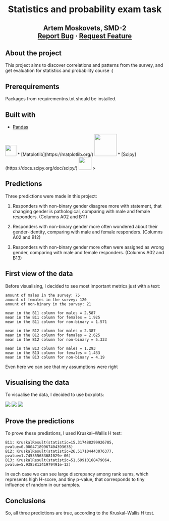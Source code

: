 
<p align="center">
  <h1 align="center">Statistics and probability exam task</h1>

  <h2 align="center">
 Artem Moskovets, SMD-2
    <br />
    <a href="https://github.com/artemka169/stats-probability-exam/issues">Report Bug</a>
    ·
    <a href="https://github.com/artemka169/stats-probability-exam/pulls">Request Feature</a>
  </p>
</p>

<!-- ABOUT THE PROJECT -->
## About the project

This project aims to discover correlations and patterns from the survey, and get evaluation for statistics and probability course :) 


<!-- PREREQUISITES -->

## Prerequirements
Packages from requirementns.txt should be installed.

<!-- Built with -->
## Built with
* [Pandas](https://pandas.pydata.org/docs/)
<img src="https://www.kindpng.com/picc/m/574-5747046_python-pandas-logo-transparent-hd-png-download.png" width="35">
* [Matplotlib](https://matplotlib.org/) <img src="https://matplotlib.org/stable/_static/images/logo2.svg" width="70">
* [Scipy](https://docs.scipy.org/doc/scipy/) <img src="https://www.fullstackpython.com/img/logos/scipy.png" width="40">
>

<!-- Predictions -->
## Predictions
Three predictions were made in this project:

1) Responders with non-binary gender disagree more with statement, that changing gender is pathological, comparing with male and female responders. (Columns A02 and B11)

2) Responders with non-binary gender more often wondered about their gender-identity, comparing with male and female responders. (Columns A02 and B12)

3) Responders with non-binary gender more often were assigned as wrong gender, comparing with male and female responders. (Columns A02 and B13)

<!-- First view of the data -->
## First view of the data

Before visualising, I decided to see most important metrics just with a text:
```
amount of males in the survey: 75
amount of females in the survey: 120
amount of non-binary in the survey: 21

mean in the B11 column for males = 2.587
mean in the B11 column for females = 1.925
mean in the B11 column for non-binary = 1.571

mean in the B12 column for males = 2.387
mean in the B12 column for females = 2.625
mean in the B12 column for non-binary = 5.333

mean in the B13 column for males = 1.293
mean in the B13 column for females = 1.433
mean in the B13 column for non-binary = 4.19
```
Even here we can see that my assumptions were right

<!-- Visualising the data -->
## Visualising the data

To visualise the data, I decided to use boxplots:

<img src="https://i.ibb.co/jDdjnwN/1.jpg">
<img src="https://i.ibb.co/8KFxKSS/2.jpg">
<img src="https://i.ibb.co/QnDZLCP/3.jpg">


<!-- Prove the predictions -->
## Prove the predictions

To prove these predistions, I used Kruskal–Wallis H test:
```
B11: KruskalResult(statistic=15.317488299926785, pvalue=0.00047189967404393635)
B12: KruskalResult(statistic=26.517104443076377, pvalue=1.745355633681029e-06)
B13: KruskalResult(statistic=51.69910168479064, pvalue=5.938581341979491e-12)
```
In each case we can see large discrepancy among rank sums, which represents high H-score, and tiny p-value, that corresponds to tiny influence of random in our samples.

<!-- Conclusions -->
## Conclusions

So, all three predictions are true, according to the Kruskal–Wallis H test.
 


